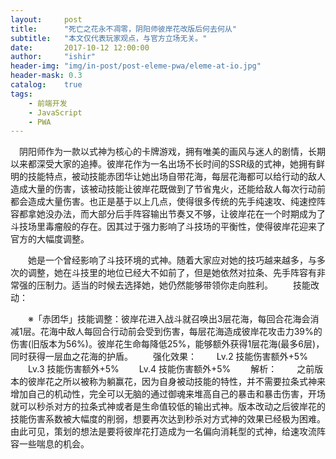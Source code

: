 ```yaml
---
layout:     post
title:      "死亡之花永不凋零，阴阳师彼岸花改版后何去何从"
subtitle:   "本文仅代表玩家观点，与官方立场无关。"
date:       2017-10-12 12:00:00
author:     "ishir"
header-img: "img/in-post/post-eleme-pwa/eleme-at-io.jpg"
header-mask: 0.3
catalog:    true
tags:
    - 前端开发
    - JavaScript
    - PWA
---
```




　阴阳师作为一款以式神为核心的卡牌游戏，拥有唯美的画风与迷人的剧情，长期以来都深受大家的追捧。彼岸花作为一名出场不长时间的SSR级的式神，她拥有鲜明的技能特点，被动技能赤团华让她出场自带花海，每层花海都可以给行动的敌人造成大量的伤害，该被动技能让彼岸花既做到了节省鬼火，还能给敌人每次行动前都会造成大量伤害。也正是基于以上几点，使得很多传统的先手纯速攻、纯速控阵容都拿她没办法，而大部分后手阵容输出节奏又不够，让彼岸花在一个时期成为了斗技场里毒瘤般的存在。因其过于强力影响了斗技场的平衡性，使得彼岸花迎来了官方的大幅度调整。

　　她是一个曾经影响了斗技环境的式神。随着大家应对她的技巧越来越多，与多次的调整，她在斗技里的地位已经大不如前了，但是她依然对拉条、先手阵容有非常强的压制力。适当的时候去选择她，她仍然能够带领你走向胜利。
　　技能改动：

　　※「赤团华」技能调整：彼岸花进入战斗就召唤出3层花海，每回合花海会消减1层。花海中敌人每回合行动前会受到伤害，每层花海造成彼岸花攻击力39%的伤害(旧版本为56%)。彼岸花生命每降低25%，能够额外获得1层花海(最多6层)，同时获得一层血之花海的护盾。
　　强化效果：
　　Lv.2 技能伤害额外+5%
　　Lv.3 技能伤害额外+5%
　　Lv.4 技能伤害额外+5%
　　解析：
　　之前版本的彼岸花之所以被称为躺赢花，因为自身被动技能的特性，并不需要拉条式神来增加自己的机动性，完全可以无脑的通过御魂来堆高自己的暴击和暴击伤害，开场就可以秒杀对方的拉条式神或者是生命值较低的输出式神。版本改动之后彼岸花的技能伤害系数被大幅度的削弱，想要再次达到秒杀对方式神的效果已经极为困难。由此可见，策划的想法是要将彼岸花打造成为一名偏向消耗型的式神，给速攻流阵容一些喘息的机会。
